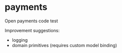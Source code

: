 # payments
Open payments code test




Improvement suggestions:
- logging
- domain primitives (requires custom model binding)
